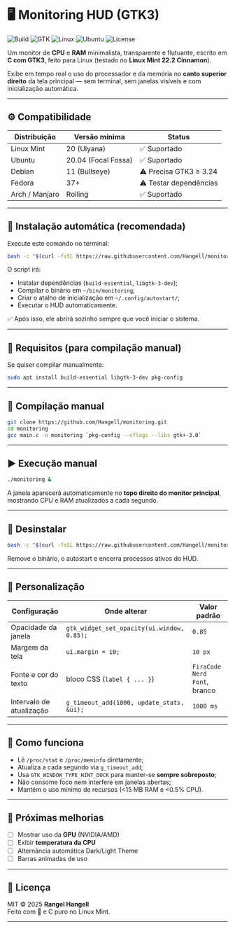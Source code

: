 
# 🖥️ Monitoring HUD (GTK3)

![Build](https://img.shields.io/badge/build-gcc%20success-brightgreen)
![GTK](https://img.shields.io/badge/GTK-3.24%2B-blue)
![Linux](https://img.shields.io/badge/Linux%20Mint-20%20|%2021%20|%2022-success)
![Ubuntu](https://img.shields.io/badge/Ubuntu-20.04%2B-orange)
![License](https://img.shields.io/badge/license-MIT-lightgrey)

Um monitor de **CPU** e **RAM** minimalista, transparente e flutuante, escrito em **C com GTK3**, feito para Linux (testado no **Linux Mint 22.2 Cinnamon**).

Exibe em tempo real o uso do processador e da memória no **canto superior direito** da tela principal — sem terminal, sem janelas visíveis e com inicialização automática.

---

## ⚙️ Compatibilidade

| Distribuição | Versão mínima | Status |
|---------------|----------------|--------|
| Linux Mint | 20 (Ulyana) | ✅ Suportado |
| Ubuntu | 20.04 (Focal Fossa) | ✅ Suportado |
| Debian | 11 (Bullseye) | ⚠️ Precisa GTK3 ≥ 3.24 |
| Fedora | 37+ | ⚠️ Testar dependências |
| Arch / Manjaro | Rolling | ✅ Suportado |

---

## 🚀 Instalação automática (recomendada)

Execute este comando no terminal:

```bash
bash -c "$(curl -fsSL https://raw.githubusercontent.com/Hangell/monitoring/main/install.sh)"
```

O script irá:
- Instalar dependências (`build-essential`, `libgtk-3-dev`);
- Compilar o binário em `~/bin/monitoring`;
- Criar o atalho de inicialização em `~/.config/autostart/`;
- Executar o HUD automaticamente.

✅ Após isso, ele abrirá sozinho sempre que você iniciar o sistema.

---

## 🧩 Requisitos (para compilação manual)

Se quiser compilar manualmente:

```bash
sudo apt install build-essential libgtk-3-dev pkg-config
```

---

## 🧱 Compilação manual

```bash
git clone https://github.com/Hangell/monitoring.git
cd monitoring
gcc main.c -o monitoring `pkg-config --cflags --libs gtk+-3.0`
```

---

## ▶️ Execução manual

```bash
./monitoring &
```

A janela aparecerá automaticamente no **topo direito do monitor principal**, mostrando CPU e RAM atualizados a cada segundo.

---

## 🧹 Desinstalar

```bash
bash -c "$(curl -fsSL https://raw.githubusercontent.com/Hangell/monitoring/main/uninstall.sh)"
```

Remove o binário, o autostart e encerra processos ativos do HUD.

---

## 🎨 Personalização

| Configuração | Onde alterar | Valor padrão |
|---------------|---------------|---------------|
| Opacidade da janela | `gtk_widget_set_opacity(ui.window, 0.85);` | `0.85` |
| Margem da tela | `ui.margin = 10;` | `10 px` |
| Fonte e cor do texto | bloco CSS (`label { ... }`) | `FiraCode Nerd Font`, branco |
| Intervalo de atualização | `g_timeout_add(1000, update_stats, &ui);` | `1000 ms` |

---

## 🧠 Como funciona

- Lê `/proc/stat` e `/proc/meminfo` diretamente;
- Atualiza a cada segundo via `g_timeout_add`;
- Usa `GTK_WINDOW_TYPE_HINT_DOCK` para manter-se **sempre sobreposto**;
- Não consome foco nem interfere em janelas abertas;
- Mantém o uso mínimo de recursos (<15 MB RAM e <0.5% CPU).

---

## 🧰 Próximas melhorias

- [ ] Mostrar uso da **GPU** (NVIDIA/AMD)
- [ ] Exibir **temperatura da CPU**
- [ ] Alternância automática Dark/Light Theme
- [ ] Barras animadas de uso

---

## 📜 Licença

MIT © 2025 **Rangel Hangell**  
Feito com 💙 e C puro no Linux Mint.

---